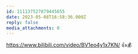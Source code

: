 ```yaml
---
id: 111137527879445655
date: 2023-05-08T16:58:36.000Z
reply: false
media_attachments: 0
---
```


https://www.bilibili.com/video/BV1eo4y1x7KN/ 👍💰️

